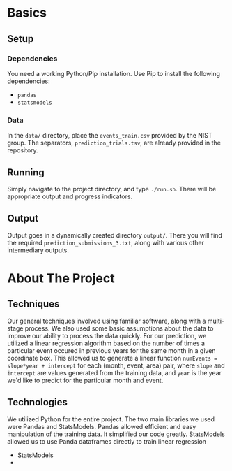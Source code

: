 # Basics
## Setup
### Dependencies
You need a working Python/Pip installation.
Use Pip to install the following dependencies:
- `pandas`
- `statsmodels`

### Data
In the `data/` directory, place the `events_train.csv` provided by the NIST group. The separators, `prediction_trials.tsv`, are already provided in the repository.

## Running
Simply navigate to the project directory, and type `./run.sh`. There will be appropriate output and progress indicators.

## Output
Output goes in a dynamically created directory `output/`. There you will find the required `prediction_submissions_3.txt`, along with various other intermediary outputs.

# About The Project

## Techniques
Our general techniques involved using familiar software, along with a multi-stage process. We also used some basic assumptions about the data to improve our ability to process the data quickly. For our prediction, we utilized a linear regression algorithm based on the number of times a particular event occured in previous years for the same month in a given coordinate box. This allowed us to generate a linear function `numEvents = slope*year + intercept` for each (month, event, area) pair, where `slope` and `intercept` are values generated from the training data, and `year` is the year we'd like to predict for the particular month and event.

## Technologies
We utilized Python for the entire project. The two main libraries we used were Pandas and StatsModels. Pandas allowed efficient and easy manipulation of the training data. It simplified our code greatly. StatsModels allowed us to use Panda dataframes directly to train linear regression 
- StatsModels
- 
